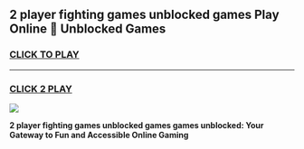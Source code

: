 
## 2 player fighting games unblocked games Play Online 👋 Unblocked Games
<h3>
<a href="https://premium.freeplayer.one?title=2_player_fighting_games_unblocked_games&ref=19F">CLICK TO PLAY</a></h3>
<hr>

<h3>
<a href="https://premium.freeplayer.one?title=2_player_fighting_games_unblocked_games&ref=19F">CLICK 2 PLAY</a>
  
</h3>

<a href="https://premium.freeplayer.one?title=2_player_fighting_games_unblocked_games&ref=19F"><img src="https://clearcache.store/games.png"></a>


**2 player fighting games unblocked games games unblocked: Your Gateway to Fun and Accessible Online Gaming**
